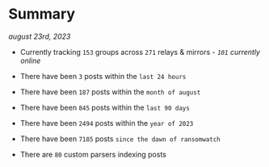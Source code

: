 
# Summary
_august 23rd, 2023_

- Currently tracking `153` groups across `271` relays & mirrors - _`101` currently online_

- There have been `3` posts within the `last 24 hours`

- There have been `187` posts within the `month of august`

- There have been `845` posts within the `last 90 days`

- There have been `2494` posts within the `year of 2023`

- There have been `7185` posts `since the dawn of ransomwatch`

- There are `80` custom parsers indexing posts
